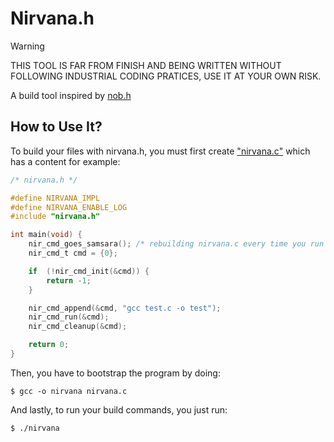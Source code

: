 # Nirvana.h

> [!WARNING]
> THIS TOOL IS FAR FROM FINISH AND BEING WRITTEN WITHOUT FOLLOWING INDUSTRIAL CODING
> PRATICES, USE IT AT YOUR OWN RISK. 

A build tool inspired by [nob.h](https://github.com/tsoding/nob.h)

## How to Use It?

To build your files with nirvana.h, you must first create ["nirvana.c"](./nirvana.c) which has a content for example:

```c
/* nirvana.h */

#define NIRVANA_IMPL
#define NIRVANA_ENABLE_LOG
#include "nirvana.h"

int main(void) {
	nir_cmd_goes_samsara(); /* rebuilding nirvana.c every time you run it */
	nir_cmd_t cmd = {0};

	if  (!nir_cmd_init(&cmd)) {
		return -1;
	}

	nir_cmd_append(&cmd, "gcc test.c -o test");
	nir_cmd_run(&cmd);
	nir_cmd_cleanup(&cmd);

	return 0;
}
```
Then, you have to bootstrap the program by doing:

```console
$ gcc -o nirvana nirvana.c
```

And lastly, to run your build commands, you just run:
```console
$ ./nirvana
```
